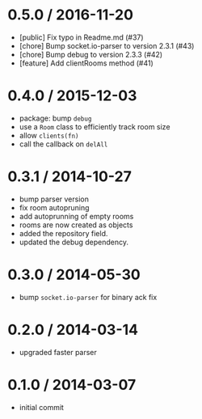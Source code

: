 
0.5.0 / 2016-11-20
==================

  * [public] Fix typo in Readme.md (#37)
  * [chore] Bump socket.io-parser to version 2.3.1 (#43)
  * [chore] Bump debug to version 2.3.3 (#42)
  * [feature] Add clientRooms method (#41)

0.4.0 / 2015-12-03
==================

  * package: bump `debug`
  * use a `Room` class to efficiently track room size
  * allow `clients(fn)`
  * call the callback on `delAll`

0.3.1 / 2014-10-27
==================

 * bump parser version
 * fix room autopruning
 * add autoprunning of empty rooms
 * rooms are now created as objects
 * added the repository field.
 * updated the debug dependency.

0.3.0 / 2014-05-30
==================

 * bump `socket.io-parser` for binary ack fix

0.2.0 / 2014-03-14
==================

 * upgraded faster parser

0.1.0 / 2014-03-07
==================

 * initial commit

